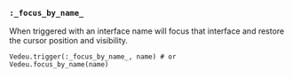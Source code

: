 ### `:_focus_by_name_`

When triggered with an interface name will focus that interface and
restore the cursor position and visibility.

    Vedeu.trigger(:_focus_by_name_, name) # or
    Vedeu.focus_by_name(name)
